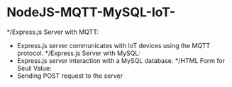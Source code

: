 # NodeJS-MQTT-MySQL-IoT-
*/Express.js Server with MQTT:
- Express.js server communicates with IoT devices using the MQTT protocol.
*/Express.js Server with MySQL:
- Express.js server interaction with a MySQL database.
*/HTML Form for Seuil Value:
- Sending POST request to the server
